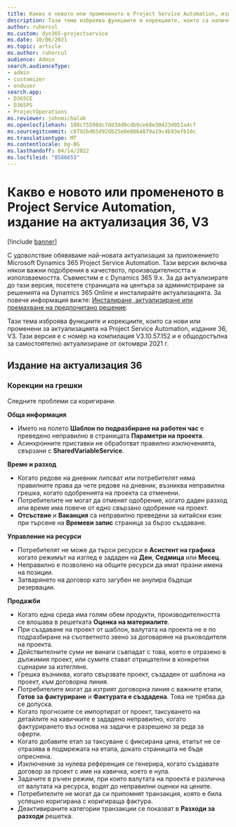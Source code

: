 ```yaml
---
title: Какво е новото или промененото в Project Service Automation, издание на актуализация 36, V3
description: Тази тема изброява функциите и корекциите, които са налични в Microsoft Dynamics 365 Project Service Automation Актуализирано издание 36, V3.
author: ruhercul
ms.custom: dyn365-projectservice
ms.date: 10/06/2021
ms.topic: article
ms.author: ruhercul
audience: Admin
search.audienceType:
- admin
- customizer
- enduser
search.app:
- D365CE
- D365PS
- ProjectOperations
ms.reviewer: johnmichalak
ms.openlocfilehash: 108c75598dc7dd3dd0cdb9ce68e30423d051a4cf
ms.sourcegitcommit: c0792bd65d92db25e0e8864879a19c4b93efb10c
ms.translationtype: MT
ms.contentlocale: bg-BG
ms.lasthandoff: 04/14/2022
ms.locfileid: "8586653"
---
```

# <a name="whats-new-or-changed-in-project-service-automation-update-release-36-v3"></a>Какво е новото или промененото в Project Service Automation, издание на актуализация 36, V3

[!include [banner](../includes/psa-now-project-operations.md)]

С удоволствие обявяваме най-новата актуализация за приложението Microsoft Dynamics 365 Project Service Automation. Тази версия включва някои важни подобрения в качеството, производителността и използваемостта. Съвместим е с Dynamics 365 9.x. За да актуализирате до тази версия, посетете страницата на центъра за администриране за решенията на Dynamics 365 Online и инсталирайте актуализацията. За повече информация вижте: [Инсталиране, актуализиране или премахване на предпочитано решение](/power-platform/admin/install-remove-preferred-solution).

Тази тема изброява функциите и корекциите, които са нови или променени за актуализацията на Project Service Automation, издание 36, V3. Тази версия е с номер на компилация V3.10.57.152 и е общодостъпна за самостоятелно актуализиране от октомври 2021 г.

## <a name="update-release-36"></a>Издание на актуализация 36

### <a name="bug-fixes"></a>Корекции на грешки

Следните проблеми са коригирани.

**Обща информация**
- Името на полето **Шаблон по подразбиране на работен час** е преведено неправилно в страницата **Параметри на проекта**.
- Асинхронните приставки не обработват правилно изключенията, свързани с **SharedVariableService**.

**Време и разход**
- Когато редове на дневник липсват или потребителят няма правилните права да чете редове на дневник, възниква неправилна грешка, когато одобренията на проекта са отменени.
- Потребителите не могат да отменят одобрение, когато даден разход или време има повече от едно свързано одобрение на проект.
- **Отсъствие** и **Ваканция** са неправилно преведени за китайски език при търсене на **Времеви запис** страница за бързо създаване.

**Управление на ресурси**
- Потребителят не може да търси ресурси в **Асистент на графика** когато режимът на изглед е зададен на **Ден**, **Седмица** или **Месец**.
- Неправилно е позволено на общите ресурси да имат празни имена на позиции. 
- Затварянето на договор като загубен не анулира бъдещи резервации.

**Продажби**
- Когато една среда има голям обем продукти, производителността се влошава в решетката **Оценка на материалите**.
- При създаване на проект от шаблон, валутата на проекта не е по подразбиране на съответното звено за договаряне на ръководителя на проекта.
- Действителните суми не винаги съвпадат с това, което е отразено в дължимия проект, или сумите стават отрицателни в конкретни сценарии за изтегляне.
- Грешка възниква, когато свързвате проект, създаден от шаблона на проект, към договорна линия.
- Потребителите могат да изтрият договорна линия с важните етапи, **Готов за фактуриране** и **Фактурата е създадена**. Това не трябва да се допуска.
- Когато прогнозите се импортират от проект, таксуването на детайлите на кавичките е зададено неправилно, когато фактурирането въз основа на задачи е разрешено за реда за оферти.
- Когато добавите етап за таксуване с фиксирана цена, етапът не се отразява в подмрежата на етапа, докато страницата не бъде опреснена.
- Изключение за нулева референция се генерира, когато създавате договор за проект с име на кавичка, което е нула.
- Задачите в ръчен режим, при които валутата на проекта е различна от валутата на ресурса, водят до неправилни оценки на цените.
- Потребителите не могат да си припомнят транзакция, която е била успешно коригирана с коригираща фактура.
- Деактивираните категории транзакции се показват в **Разходи за разходи** решетка.



